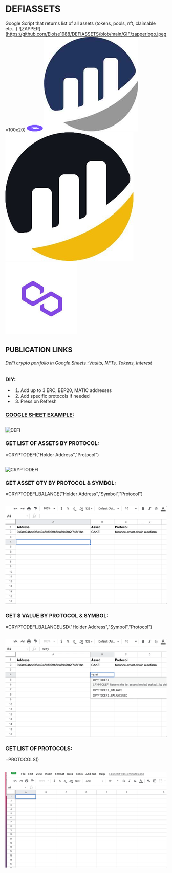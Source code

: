 # DEFIASSETS
Google Script that returns list of all assets (tokens, pools, nft, claimable etc...)
![ZAPPER](https://github.com/Eloise1988/DEFIASSETS/blob/main/GIF/zapperlogo.jpeg =100x20)
<img src="https://github.com/Eloise1988/DEFIASSETS/blob/main/GIF/zapperlogo.jpeg" width="50" height="20" />
![ETHERSCAN](https://github.com/Eloise1988/DEFIASSETS/blob/main/GIF/etherscanlogo.jpeg) ![BSCSCAN](https://github.com/Eloise1988/DEFIASSETS/blob/main/GIF/bscscanlogo.jpeg) ![POLYGONSCAN](https://github.com/Eloise1988/DEFIASSETS/blob/main/GIF/polygonscanlogo.jpeg)

######
## PUBLICATION LINKS
###### [DeFi crypto portfolio in Google Sheets -Vaults, NFTs, Tokens, Interest](https://medium.com/coinmonks/defi-crypto-portfolio-in-google-sheets-vaults-nfts-tokens-interest-647ebac65739)


### DIY:
- 1) Add up to 3 ERC, BEP20, MATIC addresses
- 2) Add specific protocols if needed
- 3) Press on Refresh

### [GOOGLE SHEET EXAMPLE:](https://docs.google.com/spreadsheets/d/1eGiYXHjcB1XwIj2nQMLtvZ_h822ACOm2BCIuaVHEFQ4/edit?usp=sharing)
##
![DEFI](https://github.com/Eloise1988/DEFIASSETS/blob/main/GIF/DEFI_NETWORTH.gif)


### GET LIST OF ASSETS BY PROTOCOL:
=CRYPTODEFI("Holder Address","Protocol")
##
![CRYPTODEFI](https://github.com/Eloise1988/DEFIASSETS/blob/main/GIF/CRYPTODEFI.gif)

### GET ASSET QTY BY PROTOCOL & SYMBOL:
=CRYPTODEFI_BALANCE("Holder Address","Symbol","Protocol")
##
![CRYPTODEFI_BALANCE](https://github.com/Eloise1988/DEFIASSETS/blob/main/GIF/CRYPTODEFI_BALANCE.gif)

### GET $ VALUE BY PROTOCOL & SYMBOL:
=CRYPTODEFI_BALANCEUSD("Holder Address","Symbol","Protocol")
##
![CRYPTODEFI_BALANCEUSD](https://github.com/Eloise1988/DEFIASSETS/blob/main/GIF/CRYPTODEFI_BALANCEUSD.gif)

### GET LIST OF PROTOCOLS:
=PROTOCOLS()
##
![PROTOCOLS](https://github.com/Eloise1988/DEFIASSETS/blob/main/GIF/protocols.gif)

